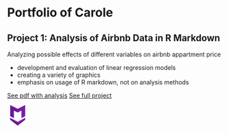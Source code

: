 # Portfolio of Carole

## Project 1: Analysis of Airbnb Data in R Markdown

Analyzing possible effects of different variables on airbnb appartment price
* development and evaluation of linear regression models
* creating a variety of graphics
* emphasis on usage of R markdown, not on analysis methods

[See pdf with analysis](https://github.com/caro-mat/airbnb/blob/master/03_rmarkdown/airbnb_main.pdf)
[See full project](https://github.com/caro-mat/airbnb)

![alt text](https://github.com/adam-p/markdown-here/raw/master/src/common/images/icon48.png "Logo Title Text 1")
